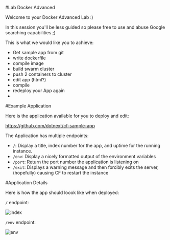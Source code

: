 #Lab Docker Advanced

Welcome to your Docker Advanced Lab :)

In this session you'll be less guided so please free to use and abuse Google searching capabilities ;)


This is what we would like you to achieve:
* Get sample app from git
* write dockerfile
* compile image
* build swarm cluster
* push 2 containers to cluster
* edit app (html?)
* compile
* redeploy your App again
* 
#Example Application

Here is the application available for you to deploy and edit:

https://github.com/dotnext/cf-sample-app

The Application has multiple endpoints:

* `/`: Display a title, index number for the app, and uptime for the running instance.
* `/env`: Display a nicely formatted output of the environment variables
* `/port`: Return the port number the application is listening on
* `/exit`: Displays a warning message and then forcibly exits the server, (hopefully) causing CF to restart the instance

#Application Details

Here is how the app should loook like when deployed:

`/` endpoint:

![index](https://raw.githubusercontent.com/dotnext/cf-sample-app/master/images/index.png)

`/env` endpoint:

![env](https://raw.githubusercontent.com/dotnext/cf-sample-app/master/images/env.png)
